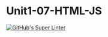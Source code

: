 # Unit1-07-HTML-JS
[![GitHub's Super Linter](https://github.com/ICS20-Programming-SirineC/Unit1-07-HTMLJS/tree/main/.github/workflows/workflows/GitHub's%20Super%20Linter/badge.svg)](https://github.com/ICS20-Programming-SirineC/Unit1-07-HTML-JS/tree/main/.github/workflows/actions)